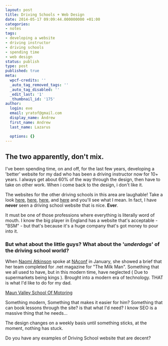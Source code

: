 ```yaml
---
layout: post
title: Driving Schools + Web Design
date: 2014-05-17 09:09:44.000000000 +01:00
categories:
- notes
tags:
- developing a website
- driving instructor
- driving schools
- spending time
- web design
status: publish
type: post
published: true
meta:
  wpcf-credits: ''
  _auto_tag_removed_tags: ''
  _auto_tag_disabled: ''
  _edit_last: '1'
  _thumbnail_id: '175'
author:
  login: eve
  email: yratof@gmail.com
  display_name: Andrew
  first_name: Andrew
  last_name: Lazarus

  options: {}
---
```

<h2>The two apparently, don't mix.</h2>
<p>I've been spending time, on and off, for the last few years, developing a 'better' website for my dad who has been a driving instructor now for 10+ years. I always get about 60% of the way through the design, then have to take on other work. When i come back to the design, i don't like it.</p>
<p>The websites for the other driving schools in this area are laughable! Take a look <a href="http://ridings-som.co.uk/" target="_blank">here</a>, <a href="http://www.mansfield-driving-schools.co.uk/" target="_blank">here</a>, <a href="http://www.drivinglessonsmansfield.com/" target="_blank">here</a>, and <a href="http://www.passwithpassport.co.uk/" target="_blank">here</a> and you'll see what I mean. In fact, I have <strong>never</strong> seen a driving school website that is nice. <strong>Ever</strong>.</p>
<p>It must be one of those professions where everything is literally word of mouth. I know the big player in England has a website that's acceptable - "BSM" - but that's because it's a huge company that's got money to pour into it.</p>
<h3>But what about the little guys? What about the '<em>underdogs</em>' of the driving school world?</h3>
<p>When <a title="Naomi Atkinson Design" href="http://naomiatkinsondesign.com/" target="_blank">Naomi Atkinson</a> spoke at <a title="New Adventures in Web Design" href="http://2012.newadventuresconf.com/" target="_blank">NAconf</a> in January, she showed a brief that her team completed for .net magazine for "The Milk Man". Something that we all used to have, but in this modern time, have neglected ( Due to supermarkets being kings ). Brought into a modern era of technology. THAT is what I'd like to do for my dad.</p>
<p><a title="Driving Lessons in Mansfield" href="http://maunvalleysom.co.uk/" target="_blank">Maun Valley School Of Motoring</a></p>
<p>Something modern, Something that makes it easier for him? Something that can book lessons through the site? is that what I'd need? I know SEO is a massive thing that he needs...</p>
<p>The design changes on a weekly basis until something sticks, at the moment, nothing has stuck.</p>
<p>Do you have any examples of Driving School website that are decent?</p>
